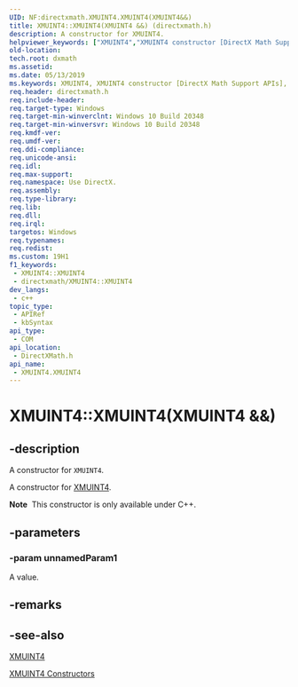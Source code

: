 ```yaml
---
UID: NF:directxmath.XMUINT4.XMUINT4(XMUINT4&&)
title: XMUINT4::XMUINT4(XMUINT4 &&) (directxmath.h)
description: A constructor for XMUINT4.
helpviewer_keywords: ["XMUINT4","XMUINT4 constructor [DirectX Math Support APIs]","XMUINT4 constructor [DirectX Math Support APIs]","XMUINT4 structure","XMUINT4 structure [DirectX Math Support APIs]","XMUINT4 constructor","XMUINT4.XMUINT4","XMUINT4.XMUINT4()","XMUINT4.XMUINT4(XMUINT4 &&)","XMUINT4::XMUINT4","XMUINT4::XMUINT4(XMUINT4 &&)","dxmath.xmuint4_ctor_1"]
old-location: 
tech.root: dxmath
ms.assetid: 
ms.date: 05/13/2019
ms.keywords: XMUINT4, XMUINT4 constructor [DirectX Math Support APIs], XMUINT4 constructor [DirectX Math Support APIs],XMUINT4 structure, XMUINT4 structure [DirectX Math Support APIs],XMUINT4 constructor, XMUINT4.XMUINT4, XMUINT4.XMUINT4(), XMUINT4.XMUINT4(XMUINT4 &&), XMUINT4::XMUINT4, XMUINT4::XMUINT4(XMUINT4 &&), dxmath.xmuint4_ctor_1
req.header: directxmath.h
req.include-header: 
req.target-type: Windows
req.target-min-winverclnt: Windows 10 Build 20348
req.target-min-winversvr: Windows 10 Build 20348
req.kmdf-ver: 
req.umdf-ver: 
req.ddi-compliance: 
req.unicode-ansi: 
req.idl: 
req.max-support: 
req.namespace: Use DirectX.
req.assembly: 
req.type-library: 
req.lib: 
req.dll: 
req.irql: 
targetos: Windows
req.typenames: 
req.redist: 
ms.custom: 19H1
f1_keywords:
 - XMUINT4::XMUINT4
 - directxmath/XMUINT4::XMUINT4
dev_langs:
 - c++
topic_type:
 - APIRef
 - kbSyntax
api_type:
 - COM
api_location:
 - DirectXMath.h
api_name:
 - XMUINT4.XMUINT4
---
```


# XMUINT4::XMUINT4(XMUINT4 &&)


## -description

A constructor for <code>XMUINT4</code>.

A constructor for <a href="/windows/desktop/api/directxmath/ns-directxmath-xmuint4">XMUINT4</a>.

<div class="alert"><b>Note</b>  This constructor is only available under C++.</div>

## -parameters

### -param unnamedParam1

A value.

## -remarks

## -see-also

<a href="/windows/desktop/api/directxmath/ns-directxmath-xmuint4">XMUINT4</a>

<a href="/windows/desktop/api/directxmath/nf-directxmath-xmuint4-xmuint4(constuint32_t)">XMUINT4 Constructors</a>

